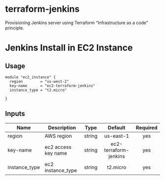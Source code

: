 # terraform-jenkins
Provisioning Jenkins server using Terraform “Infrastructure as a code” principle.
# Jenkins Install in EC2 Instance


## Usage

```hcl
module "ec2_instance" {
  region        = "us-west-2"
  key-name      = "ec2-terraform-jenkins"
  instance_type = "t2.micro"

}
```

## Inputs

| Name | Description | Type | Default | Required |
|------|-------------|:----:|:-----:|:-----:|
| region | AWS region | string | us-east-1 | yes |
| key-name | ec2 access key name | string | ec2-terraform-jenkins | yes | 
| instance_type | ec2 instance_type | string | t2.micro | yes |
